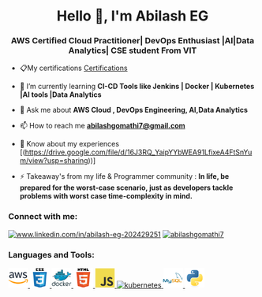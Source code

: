 <h1 align="center">Hello 👋, I'm Abilash EG</h1>
<h3 align="center">AWS Certified Cloud Practitioner| DevOps Enthusiast |AI|Data Analytics| CSE student From VIT </h3>

- 📋My certifications [Certifications](https://drive.google.com/drive/folders/1_gQOBVVFYIXr0Zfg2G3xLu-hRN0iNflL?usp=drive_link)

- 🌱 I’m currently learning **CI-CD Tools like Jenkins | Docker | Kubernetes |AI tools |Data Analytics**

- 💬 Ask me about **AWS Cloud , DevOps Engineering, AI,Data Analytics**

- 📫 How to reach me **abilashgomathi7@gmail.com**

- 📄 Know about my experiences [(https://drive.google.com/file/d/16J3RQ_YaipYYbWEA91LfixeA4FtSnYum/view?usp=sharing))]

- ⚡ Takeaway's from my life & Programmer community : **In life, be prepared for the worst-case scenario, just as developers tackle problems with worst case time-complexity in mind.**

<h3 align="left">Connect with me:</h3>
<p align="left">
<a href="https://linkedin.com/in/www.linkedin.com/in/abilash-eg-202429251" target="blank"><img align="center" src="https://raw.githubusercontent.com/rahuldkjain/github-profile-readme-generator/master/src/images/icons/Social/linked-in-alt.svg" alt="www.linkedin.com/in/abilash-eg-202429251" height="30" width="40" /></a>
<a href="https://auth.geeksforgeeks.org/user/abilashgomathi7" target="blank"><img align="center" src="https://raw.githubusercontent.com/rahuldkjain/github-profile-readme-generator/master/src/images/icons/Social/geeks-for-geeks.svg" alt="abilashgomathi7" height="30" width="40" /></a>
</p>

<h3 align="left">Languages and Tools:</h3>
<p align="left"> <a href="https://aws.amazon.com" target="_blank" rel="noreferrer"> <img src="https://raw.githubusercontent.com/devicons/devicon/master/icons/amazonwebservices/amazonwebservices-original-wordmark.svg" alt="aws" width="40" height="40"/> </a> <a href="https://www.w3schools.com/css/" target="_blank" rel="noreferrer"> <img src="https://raw.githubusercontent.com/devicons/devicon/master/icons/css3/css3-original-wordmark.svg" alt="css3" width="40" height="40"/> </a> <a href="https://www.docker.com/" target="_blank" rel="noreferrer"> <img src="https://raw.githubusercontent.com/devicons/devicon/master/icons/docker/docker-original-wordmark.svg" alt="docker" width="40" height="40"/> </a> <a href="https://www.w3.org/html/" target="_blank" rel="noreferrer"> <img src="https://raw.githubusercontent.com/devicons/devicon/master/icons/html5/html5-original-wordmark.svg" alt="html5" width="40" height="40"/> </a> <a href="https://developer.mozilla.org/en-US/docs/Web/JavaScript" target="_blank" rel="noreferrer"> <img src="https://raw.githubusercontent.com/devicons/devicon/master/icons/javascript/javascript-original.svg" alt="javascript" width="40" height="40"/> </a> <a href="https://kubernetes.io" target="_blank" rel="noreferrer"> <img src="https://www.vectorlogo.zone/logos/kubernetes/kubernetes-icon.svg" alt="kubernetes" width="40" height="40"/> </a> <a href="https://www.mysql.com/" target="_blank" rel="noreferrer"> <img src="https://raw.githubusercontent.com/devicons/devicon/master/icons/mysql/mysql-original-wordmark.svg" alt="mysql" width="40" height="40"/> </a> <a href="https://www.python.org" target="_blank" rel="noreferrer"> <img src="https://raw.githubusercontent.com/devicons/devicon/master/icons/python/python-original.svg" alt="python" width="40" height="40"/> </a> </p>
